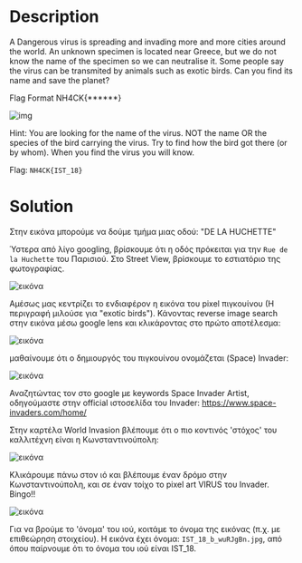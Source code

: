 # Description

A Dangerous virus is spreading and invading more and more cities around the world. An unknown specimen is located near Greece, but we do not know the name of the specimen so we can neutralise it. Some people say the virus can be transmited by animals such as exotic birds. Can you find its name and save the planet?

Flag Format NH4CK{******}

![img](https://github.com/Babafaba/NTUA_H4CK_crypto_challs/assets/94315580/bd7362ba-8679-41ee-bcc2-0dc7a809d769)

Hint: You are looking for the name of the virus. NOT the name OR the species of the bird carrying the virus. Try to find how the bird got there (or by whom). When you find the virus you will know.

Flag: `NH4CK{IST_18}`

# Solution

Στην εικόνα μπορούμε να δούμε τμήμα μιας οδού: "DE LA HUCHETTE"

Ύστερα από λίγο googling, βρίσκουμε ότι η οδός πρόκειται για την `Rue de la Huchette` του Παρισιού.
Στο Street View, βρίσκουμε το εστιατόριο της φωτογραφίας.

![εικόνα](https://github.com/Babafaba/NTUA_H4CK_crypto_challs/assets/94315580/88944e5c-a639-4907-8bfb-48b527fa8cf5)

Αμέσως μας κεντρίζει το ενδιαφέρον η εικόνα του pixel πιγκουίνου (Η περιγραφή μιλούσε για "exotic birds"). Κάνοντας reverse image search στην εικόνα μέσω google lens και κλικάροντας στο πρώτο αποτέλεσμα:

![εικόνα](https://github.com/Babafaba/NTUA_H4CK_crypto_challs/assets/94315580/bdcb4348-681a-4662-8dde-d35896b29677)

μαθαίνουμε ότι ο δημιουργός του πιγκουίνου ονομάζεται (Space) Invader:

![εικόνα](https://github.com/Babafaba/NTUA_H4CK_crypto_challs/assets/94315580/74bfc91b-6acc-4744-b265-5951e51aa277)

Αναζητώντας τον στο google με keywords Space Invader Artist, οδηγούμαστε στην official ιστοσελίδα του Invader: https://www.space-invaders.com/home/

Στην καρτέλα World Invasion βλέπουμε ότι ο πιο κοντινός 'στόχος' του καλλιτέχνη είναι η Κωνσταντινούπολη:

![εικόνα](https://github.com/Babafaba/NTUA_H4CK_crypto_challs/assets/94315580/a500db26-e4ef-43d1-ab30-3889724219ea)

Κλικάρουμε πάνω στον ιό και βλέπουμε έναν δρόμο στην Κωνσταντινούπολη, και σε έναν τοίχο το pixel art VIRUS του Invader. Bingo!!

![εικόνα](https://github.com/Babafaba/NTUA_H4CK_crypto_challs/assets/94315580/2c57bf1e-996e-4e91-bcf1-3a14c206b159)

Για να βρούμε το 'όνομα' του ιού, κοιτάμε το όνομα της εικόνας (π.χ. με επιθεώρηση στοιχείου). Η εικόνα έχει όνομα:
`IST_18_b_wuRJgBn.jpg`, από όπου παίρνουμε ότι το όνομα του ιού είναι IST_18.




